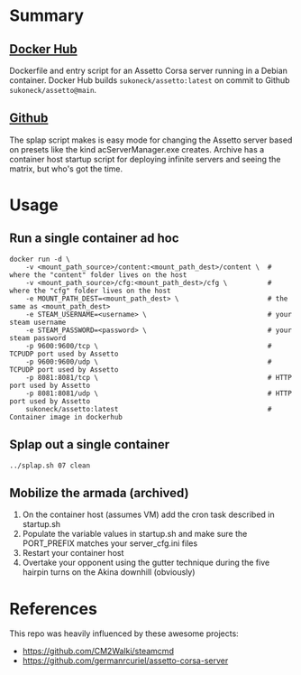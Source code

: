# Summary
## [Docker Hub](https://hub.docker.com/r/sukoneck/assetto)
Dockerfile and entry script for an Assetto Corsa server running in a Debian container. Docker Hub builds `sukoneck/assetto:latest` on commit to Github `sukoneck/assetto@main`.

## [Github](https://github.com/sukoneck/assetto)
The splap script makes is easy mode for changing the Assetto server based on presets like the kind acServerManager.exe creates. Archive has a container host startup script for deploying infinite servers and seeing the matrix, but who's got the time. 

# Usage
## Run a single container ad hoc

    docker run -d \
        -v <mount_path_source>/content:<mount_path_dest>/content \  # where the "content" folder lives on the host
        -v <mount_path_source>/cfg:<mount_path_dest>/cfg \          # where the "cfg" folder lives on the host
        -e MOUNT_PATH_DEST=<mount_path_dest> \                      # the same as <mount_path_dest>
        -e STEAM_USERNAME=<username> \                              # your steam username
        -e STEAM_PASSWORD=<password> \                              # your steam password
        -p 9600:9600/tcp \                                          # TCPUDP port used by Assetto
        -p 9600:9600/udp \                                          # TCPUDP port used by Assetto
        -p 8081:8081/tcp \                                          # HTTP port used by Assetto
        -p 8081:8081/udp \                                          # HTTP port used by Assetto
        sukoneck/assetto:latest                                     # Container image in dockerhub

## Splap out a single container 

    ../splap.sh 07 clean

## Mobilize the armada (archived)

1. On the container host (assumes VM) add the cron task described in startup.sh
2. Populate the variable values in startup.sh and make sure the PORT_PREFIX matches your server_cfg.ini files
3. Restart your container host
4. Overtake your opponent using the gutter technique during the five hairpin turns on the Akina downhill (obviously)

# References

This repo was heavily influenced by these awesome projects:
 - https://github.com/CM2Walki/steamcmd
 - https://github.com/germanrcuriel/assetto-corsa-server

